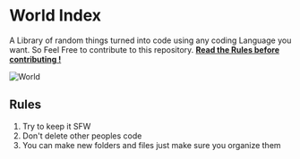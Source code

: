 # World Index

A Library of random things turned into code using any coding Language you want. So Feel Free to contribute to this repository. [**Read the Rules before contributing !**](#rules)

![World](https://s3.envato.com/files/2cbe9feb-5134-4ba8-8904-c0f221f5a271/inline_image_preview.jpg)

<h2 href="#rules">Rules</h2>

1. Try to keep it SFW 
2. Don't delete other peoples code 
3. You can make new folders and files just make sure you organize them